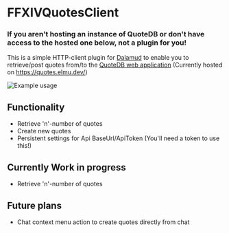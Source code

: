 
# FFXIVQuotesClient

### If you aren't hosting an instance of QuoteDB or don't have access to the hosted one below, not a plugin for you!

This is a simple HTTP-client plugin for [Dalamud](https://github.com/goatcorp/Dalamud) to enable you to retrieve/post quotes from/to the [QuoteDB web application](https://github.com/Elmuti/quotedb)
(Currently hosted on https://quotes.elmu.dev/)


![Example usage](https://i.imgur.com/Rvas5v0.png)


## Functionality

* Retrieve 'n'-number of quotes
* Create new quotes
* Persistent settings for Api BaseUrl/ApiToken (You'll need a token to use this!)

## Currently Work in progress

* Retrieve 'n'-number of quotes

## Future plans

* Chat context menu action to create quotes directly from chat
